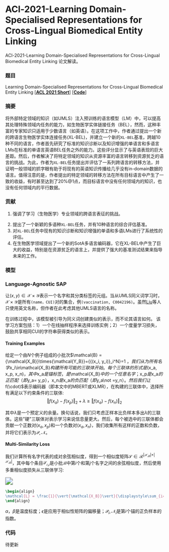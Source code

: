 # ACl-2021-Learning Domain-Specialised Representations for Cross-Lingual Biomedical Entity Linking




ACl-2021-Learning Domain-Specialised Representations for Cross-Lingual Biomedical Entity Linking 论文解读。

<!--more-->

### 题目

Learning Domain-Specialised Representations for Cross-Lingual Biomedical Entity Linking [[**ACL 2021 Short**](https://arxiv.org/pdf/2105.14398.pdf)] [[**Code**](https://github.com/cambridgeltl/sapbert)]





### 摘要

将外部特定领域的知识（如UMLS）注入预训练的语言模型（LM）中，可以提高其处理特殊领域内任务的能力，如生物医学实体链接任务（BEL），然而，这种丰富的专家知识只适用于少数语言（如英语）。在这项工作中，作者通过提出一个新的跨语言生物医学实体连接任务(XL-BEL)，并建立一个新的`XL-BEL`基准，跨越10种不同的语言，作者首先研究了标准的知识诊断以及知识增强的单语言和多语言LMs在标准的单语言英语BEL任务之外的能力。这些评分显示了与英语表现的巨大差距。然后，作者解决了将特定领域的知识从资源丰富的语言转移到资源贫乏的语言的挑战。为此，作者为`XL-BEL`任务提出并评估了一系列跨语言的转移方法，并证明一般领域的抓字眼有助于将现有的英语知识传播给几乎没有in-domain数据的语言。值得注意的是，作者提出的特定领域的转移方法在所有目标语言中产生了一致的收益，有时甚至达到了20%@1点，而目标语言中没有任何领域内的知识，也没有任何领域内的平行数据。



### 贡献

1. 强调了学习（生物医学）专业领域的跨语言表征的挑战。

2) 提出了一个新颖的多语种`XL-BEL`任务，并有10种语言的综合评估基准。
3) 对`XL-BEL`任务中现有的知识诊断和知识增强的单语和多语LMs进行了系统性的评估。
4) 在生物医学领域提出了一个新的SotA多语言编码器，它在XL-BEL中产生了巨大的收益，特别是在资源贫乏的语言上，并提供了强大的基准测试结果来指导未来的工作。

### 模型



### Language-Agnostic SAP

让$(x,y)\in \mathcal{X}\times \mathcal{Y}$表示一个名字和其分类标签的元组。当从UMLS同义词学习时，$\mathcal{X}\times \mathcal{Y}$是所有`(name，CUI)`对的集合，例`(vaccination, C0042196)`。虽然[Liu](https://aclanthology.org/2021.naacl-main.334/)等人只使用英文名称，但作者在此考虑其他UMLS语言的名称。

在训练过程中，该模型被引导为同义词创建类似的表示，而不论其语言如何。 该学习方案包括：1）一个在线抽样程序来选择训练实例；2）一个度量学习损失，鼓励共享相同CUI的字符串获得类似的表示。



#### Training Examples

给定一个由$N$个例子组成的小批次$\mathcal{B} ={\mathcal{X_B}}\times{\mathcal{Y_B}}={{(x_i, y_i)}_i^N}=1 $，我们从为所有名字$x_i\in\mathcal{X_B}$构建所有可能的三联体开始。每个三联体的形式是$(x_a, x_p, x_n)$，其中$x_a$是锚标签，是$\mathcal{X_B}$中的一个任意名字；$x_p$是$x_a$的正匹配（即$y_a= y_p$），$x_n$是$x_a$的负匹配（即$y_a\not =y_n$）。然后我们让$f(\cdot)$表示编码器（即本文中的MBERT或XLMR），在构建的三联体中，选择所有满足以下约束条件的三联体:
$$
\Vert f(x_a) -f(x_p) \Vert_2 + \lambda \geq  \Vert f(x_a) -f(x_n) \Vert_2
$$

其中$\lambda$是一个预定义的余量。换句话说，我们只考虑正样本比负样本多出$\lambda$的三联体。这些"硬"三联体对表示学习来说信息量更大。然后，每个被选中的三联体都会贡献一个正数对$(x_a,x_p)$和一个负数对$(x_a,x_n)$，我们收集所有这样的正数和负数，并将它们表示为$\mathcal{P},\mathcal{N}$。



#### Multi-Similarity Loss

我们计算所有名字代表的成对余弦相似度，得到一个相似度矩阵$\mathcal{S}\in\mathscr{R}^{\vert{\mathcal{X_B}}\vert\times\vert{\mathcal{X_B}}\vert}$，其中每个条目$\mathcal{S_{ij}}$是小批$\mathcal{B}$中第$i$个和第$j$个名字之间的余弦相似度，然后使用多重相似度损失从三联体学习:



<img src = 'https://i.bmp.ovh/imgs/2022/03/2c6fac55664fec5d.png' style="zoom:150%;" />

```tex
\begin{align}
\mathcal{L} = \frac{1}{\vert{\mathcal{X_B}}\vert}{\displaystyle\sum_{i=1}^{\vert{\mathcal{X_B}}\vert}}(\frac{1}{\alpha}\log{(1+\sum_{n\in\mathcal{N}_i} e^{\alpha(\mathcal{S}_{in}-\epsilon)})}+\frac{1}{\beta}\log{(1+\sum_{n\in\mathcal{P}_i} e^{\alpha(\mathcal{S}_{ip}-\epsilon)})})
\end{align}
```

$\alpha，\beta$是温度标度；$\epsilon$是应用于相似性矩阵的偏移量；$\mathcal{P}_i,\mathcal{N}_i$是第$i$个锚的正负样本的指数。


### 代码

待更新






